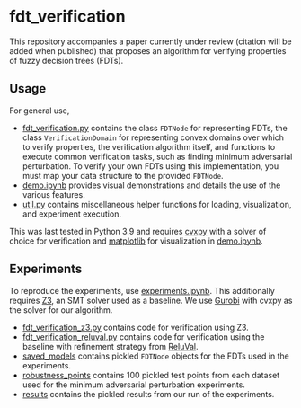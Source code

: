 # fdt_verification
This repository accompanies a paper currently under review (citation will be added when published) that proposes an algorithm for verifying properties of fuzzy decision trees (FDTs).

## Usage
For general use, 
- [fdt_verification.py](fdt_verification.py) contains the class `FDTNode` for representing FDTs, the class `VerificationDomain` for representing convex domains over which to verify properties, the verification algorithm itself, and functions to execute common verification tasks, such as finding minimum adversarial perturbation. To verify your own FDTs using this implementation, you must map your data structure to the provided `FDTNode`. 
- [demo.ipynb](demo.ipynb) provides visual demonstrations and details the use of the various features. 
- [util.py](util.py) contains miscellaneous helper functions for loading, visualization, and experiment execution.


This was last tested in Python 3.9 and requires [cvxpy](https://www.cvxpy.org/) with a solver of choice for verification and [matplotlib](https://matplotlib.org/) for visualization in [demo.ipynb](demo.ipynb).

## Experiments

To reproduce the experiments, use [experiments.ipynb](experiments.ipynb). This additionally requires [Z3](https://pypi.org/project/z3-solver/), an SMT solver used as a baseline. We use [Gurobi](https://www.gurobi.com/) with cvxpy as the solver for our algorithm.
- [fdt_verification_z3.py](fdt_verification_z3.py) contains code for verification using Z3.
- [fdt_verification_reluval.py](fdt_verification_reluval.py) contains code for verification using the baseline with refinement strategy from [ReluVal](https://arxiv.org/abs/1804.10829).
- [saved_models](saved_models) contains pickled `FDTNode` objects for the FDTs used in the experiments.
- [robustness_points](robustness_points) contains 100 pickled test points from each dataset used for the minimum adversarial perturbation experiments.
- [results](results) contains the pickled results from our run of the experiments. 
